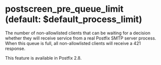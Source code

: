 # postscreen_pre_queue_limit (default: $default_process_limit)
 The number of non-allowlisted clients that can be waiting for
a decision whether they will receive service from a real Postfix
SMTP server
process. When this queue is full, all non-allowlisted clients will
receive a 421 response. 


 This feature is available in Postfix 2.8. 


